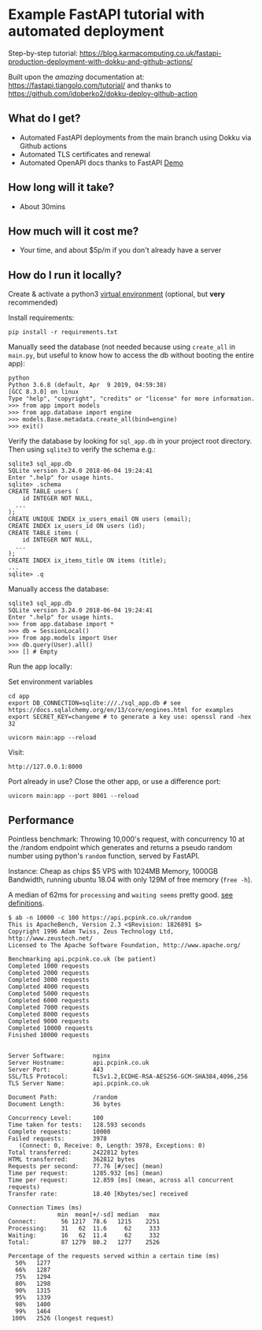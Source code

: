 # Example FastAPI tutorial with automated deployment

Step-by-step tutorial: https://blog.karmacomputing.co.uk/fastapi-production-deployment-with-dokku-and-github-actions/

Built upon the *amazing* documentation at: https://fastapi.tiangolo.com/tutorial/
and thanks to https://github.com/idoberko2/dokku-deploy-github-action

## What do I get?

- Automated FastAPI deployments from the main branch using Dokku via Github actions
- Automated TLS certificates and renewal
- Automated OpenAPI docs thanks to FastAPI [Demo](https://api.pcpink.co.uk/docs)

## How long will it take?

- About 30mins

## How much will it cost me?

- Your time, and about $5p/m if you don't already have a server

## How do I run it locally?

Create & activate a python3 [virtual environment](https://docs.python.org/3/tutorial/venv.html) (optional, but **very** recommended)

Install requirements:

```
pip install -r requirements.txt
```

Manually seed the database (not needed because using `create_all` in `main.py`, but useful to know how to access the db without 
booting the entire app):

```
python
Python 3.6.8 (default, Apr  9 2019, 04:59:38) 
[GCC 8.3.0] on linux
Type "help", "copyright", "credits" or "license" for more information.
>>> from app import models
>>> from app.database import engine
>>> models.Base.metadata.create_all(bind=engine)
>>> exit()
```

Verify the database by looking for `sql_app.db` in your project root directory. Then using `sqlite3` to verify the schema e.g.:

```
sqlite3 sql_app.db
SQLite version 3.24.0 2018-06-04 19:24:41
Enter ".help" for usage hints.
sqlite> .schema
CREATE TABLE users (
	id INTEGER NOT NULL, 
  ...
);
CREATE UNIQUE INDEX ix_users_email ON users (email);
CREATE INDEX ix_users_id ON users (id);
CREATE TABLE items (
	id INTEGER NOT NULL, 
  ...
);
CREATE INDEX ix_items_title ON items (title);
...
sqlite> .q
```

Manually access the database:

```
sqlite3 sql_app.db
SQLite version 3.24.0 2018-06-04 19:24:41
Enter ".help" for usage hints.
>>> from app.database import *
>>> db = SessionLocal()
>>> from app.models import User
>>> db.query(User).all()
>>> [] # Empty
```

Run the app locally:

Set environment variables
```
cd app
export DB_CONNECTION=sqlite:///./sql_app.db # see https://docs.sqlalchemy.org/en/13/core/engines.html for examples
export SECRET_KEY=changeme # to generate a key use: openssl rand -hex 32
```

```
uvicorn main:app --reload
```

Visit: 

```
http://127.0.0.1:8000
```

Port already in use? Close the other app, or use a difference port:

```
uvicorn main:app --port 8001 --reload 
```

## Performance

Pointless benchmark: Throwing 10,000's request, with concurrency 10 at
the /random endpoint which generates and returns a pseudo random number using
python's `random` function, served by FastAPI.

Instance: Cheap as chips $5 VPS with 1024MB Memory, 1000GB Bandwidth, running 
ubuntu 18.04 with only 129M of free memory (`free -h`).

A median of 62ms for `processing` and `waiting seems` pretty good. [see definitions](https://stackoverflow.com/questions/2820306/definition-of-connect-processing-waiting-in-apache-bench).

```
$ ab -n 10000 -c 100 https://api.pcpink.co.uk/random
This is ApacheBench, Version 2.3 <$Revision: 1826891 $>
Copyright 1996 Adam Twiss, Zeus Technology Ltd, http://www.zeustech.net/
Licensed to The Apache Software Foundation, http://www.apache.org/

Benchmarking api.pcpink.co.uk (be patient)
Completed 1000 requests
Completed 2000 requests
Completed 3000 requests
Completed 4000 requests
Completed 5000 requests
Completed 6000 requests
Completed 7000 requests
Completed 8000 requests
Completed 9000 requests
Completed 10000 requests
Finished 10000 requests


Server Software:        nginx
Server Hostname:        api.pcpink.co.uk
Server Port:            443
SSL/TLS Protocol:       TLSv1.2,ECDHE-RSA-AES256-GCM-SHA384,4096,256
TLS Server Name:        api.pcpink.co.uk

Document Path:          /random
Document Length:        36 bytes

Concurrency Level:      100
Time taken for tests:   128.593 seconds
Complete requests:      10000
Failed requests:        3978
   (Connect: 0, Receive: 0, Length: 3978, Exceptions: 0)
Total transferred:      2422812 bytes
HTML transferred:       362812 bytes
Requests per second:    77.76 [#/sec] (mean)
Time per request:       1285.932 [ms] (mean)
Time per request:       12.859 [ms] (mean, across all concurrent requests)
Transfer rate:          18.40 [Kbytes/sec] received

Connection Times (ms)
              min  mean[+/-sd] median   max
Connect:       56 1217  78.6   1215    2251
Processing:    31   62  11.6     62     333
Waiting:       16   62  11.4     62     332
Total:         87 1279  80.2   1277    2526

Percentage of the requests served within a certain time (ms)
  50%   1277
  66%   1287
  75%   1294
  80%   1298
  90%   1315
  95%   1339
  98%   1400
  99%   1464
 100%   2526 (longest request)
```

